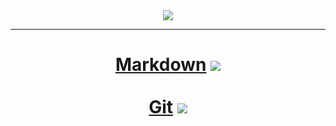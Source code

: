 <div align=center>
	<img src="https://capsule-render.vercel.app/api?type=cylinder&color=d1dfe8&height=160&section=header&text=Today%20I%20Learned&fontSize=70" />	
</div>

---

# <center>[Markdown](markdown.md) <img src="https://img.shields.io/badge/Markdown-000000?style=flat&logo=Markdown&logoColor=white" /><br></br>[Git](git.md) <img src="https://img.shields.io/badge/GitHub-181717?style=flat&logo=GitHub&logoColor=white" /></center>
